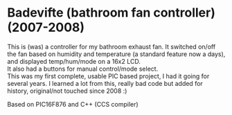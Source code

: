 # Badevifte (bathroom fan controller) (2007-2008) #

This is (was) a controller for my bathroom exhaust fan. It switched on/off the fan based on humidity and temperature (a standard feature now a days), and displayed temp/hum/mode on a 16x2 LCD. \
It also had a buttons for manual control/mode select. \
This was my first complete, usable PIC based project, I had it going for several years.
I learned a lot from this, really bad code but added for history, original/not touched since 2008 :)

Based on PIC16F876 and C++ (CCS compiler)